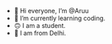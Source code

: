 - 👋 Hi everyone, I’m @Aruu
- 🌱 I’m currently learning coding.
- 🙃 I am a student.
- 🤗 I am from Delhi.
<!---
Aruu882003/Aruu882003 is a ✨ special ✨ repository because its `README.md` (this file) appears on your GitHub profile.
You can click the Preview link to take a look at your changes.
--->
